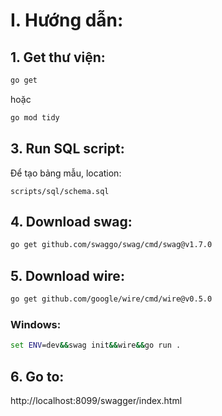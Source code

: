 # I. Hướng dẫn:
## 1. Get thư viện:
```bash
go get
```

hoặc
```bash
go mod tidy
```

## 3. Run SQL script:
Để tạo bảng mẫu, location:
```
scripts/sql/schema.sql
```

## 4. Download swag:
```bash
go get github.com/swaggo/swag/cmd/swag@v1.7.0
```

## 5. Download wire:
```bash
go get github.com/google/wire/cmd/wire@v0.5.0
```

### Windows:
```cmd
set ENV=dev&&swag init&&wire&&go run .
```

## 6. Go to:
http://localhost:8099/swagger/index.html

